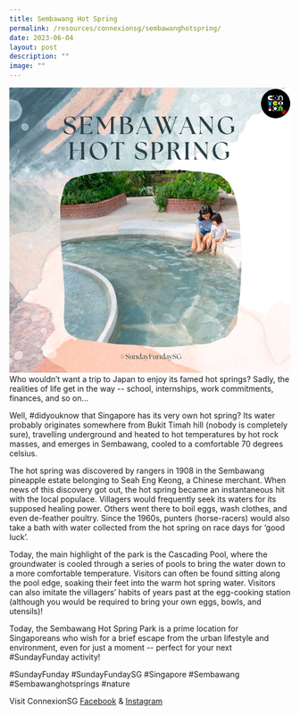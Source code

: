 ```yaml
---
title: Sembawang Hot Spring
permalink: /resources/connexionsg/sembawanghotspring/
date: 2023-06-04
layout: post
description: ""
image: ""
---
```

![](/images/connexionsg/2023/hot%20spring.PNG)Who wouldn’t want a trip to Japan to enjoy its famed hot springs? Sadly, the realities of life get in the way -- school, internships, work commitments, finances, and so on…

Well, #didyouknow that Singapore has its very own hot spring? Its water probably originates somewhere from Bukit Timah hill (nobody is completely sure), travelling underground and heated to hot temperatures by hot rock masses, and emerges in Sembawang, cooled to a comfortable 70 degrees celsius.

The hot spring was discovered by rangers in 1908 in the Sembawang pineapple estate belonging to Seah Eng Keong, a Chinese merchant. When news of this discovery got out, the hot spring became an instantaneous hit with the local populace. Villagers would frequently seek its waters for its supposed healing power. Others went there to boil eggs, wash clothes, and even de-feather poultry. Since the 1960s, punters (horse-racers) would also take a bath with water collected from the hot spring on race days for ‘good luck’.

Today, the main highlight of the park is the Cascading Pool, where the groundwater is cooled through a series of pools to bring the water down to a more comfortable temperature. Visitors can often be found sitting along the pool edge, soaking their feet into the warm hot spring water. Visitors can also imitate the villagers’ habits of years past at the egg-cooking station (although you would be required to bring your own eggs, bowls, and utensils)!

Today, the Sembawang Hot Spring Park is a prime location for Singaporeans who wish for a brief escape from the urban lifestyle and environment, even for just a moment -- perfect for your next #SundayFunday activity!

#SundayFunday #SundayFundaySG #Singapore #Sembawang #Sembawanghotsprings #nature

Visit ConnexionSG <a target="_blank" href="https://www.facebook.com/ConnexionSG">Facebook</a> &amp; <a target="_blank" href="https://www.instagram.com/connexionsg/">Instagram</a>